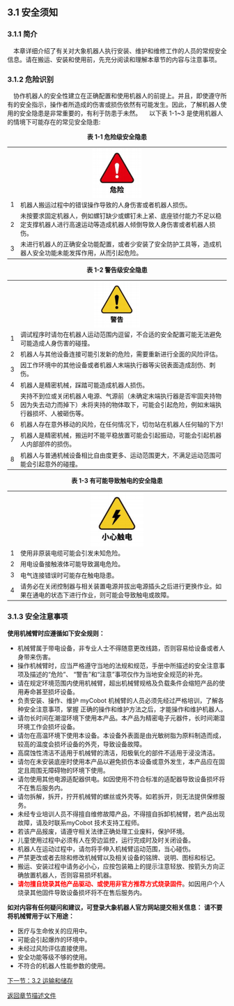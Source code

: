 ## 3.1 安全须知
### 3.1.1 简介
&emsp;本章详细介绍了有关对大象机器人执行安装、维护和维修工作的人员的常规安全信息。请在搬运、安装和使用前，先充分阅读和理解本章节的内容与注意事项。

### 3.1.2 危险识别
&emsp;协作机器人的安全性建立在正确配置和使用机器人的前提上。并且，即使遵守所有的安全指示，操作者所造成的伤害或损伤依然有可能发生。因此，了解机器人使用的安全隐患是非常重要的，有利于防患于未然。
&emsp;以下表 1-1~3 是使用机器人的情境下可能存在的常见安全隐患:

<style>table {
        width:100%;
        table-layout: fixed; 
        }
        td {  
            word-break:break-all;
           
            } 
        #flag{
             width: 100%;
        }
</style>
<center> <strong>表 1-1 危险级安全隐患</strong></center>

<table>
  <tr>
    <td colspan="2"><img src="../resources/3-UserNotes/weixian.png" style="display: block; margin: 0 auto;"></td>
  </tr>
  <tr>
    <td>1</td>
    <td id=flag>机器人搬运过程中的错误操作导致的人身伤害或者机器人损伤。
    </td>

    
  </tr>
  <tr>
    <td>2</td>
    <td id=flag>未按要求固定机器人，例如螺钉缺少或螺钉未上紧、底座锁付能力不足以稳定支撑机器人进行高速运动等造成机器人倾倒导致人身伤害或者机器人损伤。</td>

    
  </tr>

  <tr>
    <td>3</td>
    <td id=flag>未进行机器人的正确安全功能配置，或者少安装了安全防护工具等，造成机器人安全功能未能发挥作用，从而引起危险。
    </td>
    
  </tr>
</table>


<center> <strong>表 1-2 警告级安全隐患</strong></center>

<table>
  <tr>
    <td colspan="2"><img src="../resources/3-UserNotes/jigao.png" style="display: block; margin: 0 auto;"></td>
  </tr>
  <tr>
    <td>1</td>
    <td id=flag>调试程序时请勿在机器人运动范围内逗留，不合适的安全配置可能无法避免可能造成人身伤害的碰撞。
    </td>

    
  </tr>
  <tr>
    <td>2</td>
    <td id=flag>机器人与其他设备连接可能引发新的危险，需要重新进行全面的风险评估。
    </td> 
  </tr>

  <tr>
    <td>3</td>
    <td id=flag>因工作环境中的其他设备或者机器人末端执行器等尖锐表面造成刮伤、刺伤。
    </td>    
  </tr>

   <tr>
    <td>4</td>
    <td id=flag>机器人是精密机械，踩踏可能造成机器人损伤。
    </td>    
  </tr>

   <tr>
    <td>5</td>
    <td id=flag>夹持不到位或关闭机器人电源、气源前（未确定末端执行器是否牢固夹持物因为失去动力而掉下）未将夹持的物体取下，可能会引起危险，例如末端执行器损坏、人被砸伤等。
    </td>    
  </tr>

   <tr>
    <td>6</td>
    <td id=flag>机器人存在意外移动的风险，在任何情况下，切勿站在机器人任何轴的下方!
    </td>    
  </tr>

   <tr>
    <td>7</td>
    <td id=flag>机器人是精密机械，搬运时不能平稳放置可能会引起振动，可能会引起机器人内部部件的损伤。
    </td>    
  </tr>

   <tr>
    <td>8</td>
    <td id=flag>机器人与普通机械设备相比自由度更多、运动范围更大，不满足运动范围可能会引起意外的碰撞。
    </td>    
  </tr>
</table>

<center> <strong>表 1-3 有可能导致触电的安全隐患</strong></center>

<table>
  <tr>
    <td colspan="2"><img src="../resources/3-UserNotes/chudian.png" style="display: block; margin: 0 auto;"></td>
  </tr>
  <tr>
    <td>1</td>
    <td id=flag>使用非原装电缆可能会引发未知危险。
    </td>

    
  </tr>
  <tr>
    <td>2</td>
    <td id=flag>用电设备接触液体可能导致漏电危险。</td>

    
  </tr>

  <tr>
    <td>3</td>
    <td id=flag>电气连接错误时可能存在触电隐患。
    </td>
    
  </tr>

  <tr>
    <td>4</td>
    <td id=flag>请务必在关闭控制器与相关装置电源并拔出电源插头之后进行更换作业。如果在通电的状态下进行作业，则可能会导致触电或故障。
    </td>
    
  </tr>
</table>

### 3.1.3 安全注意事项
**使用机械臂时应遵循如下安全规则：**
* 机械臂属于带电设备，非专业人士不得随意更改线路，否则容易给设备或者人身带来伤害。
* 操作机械臂时，应当严格遵守当地的法规和规范，手册中所描述的安全注意事项及描述的“危险”、 “警告”和“注意”事项仅作为当地安全规范的补充。
* 请在规定环境范围内使用机械臂，超出机械臂规格及负载条件会缩短产品的使用寿命甚至损坏设备。 
* 负责安装、操作、维护 myCobot 机械臂的人员必须先经过严格培训，了解各种安全注意事项，掌握 正确的操作和维护方法之后，才能操作和维护机器人。
* 请勿长时间在潮湿环境下使用本产品。本产品为精密电子元器件，长时间潮湿环境工作会损坏设备。
* 请勿在高温环境下使用本设备。本设备外表面是由光敏树脂为原料制造而成，较高的温度会损坏设备的外壳，导致设备故障。
* 高腐蚀性清洁不适用于机械臂的清洁，阳极氧化的部件不适用于浸没清洁。
* 请勿在未安装底座时使用本产品以避免损伤本设备或意外发生，本产品应在固定且周围无障碍物的环境下使用。
* 请勿使用其他电源适配器供电。如因使用不符合标准的适配器导致设备损坏将不在售后服务内。
* 请勿拆解，拆开，拧开机械臂的螺丝或外壳等。如若拆开，则无法提供保修服务。
* 未经专业培训人员不得擅自维修故障产品，不得擅自拆卸机械臂，若产品出现故障，请及时联系myCobot 技术支持工程师。
* 若该产品报废，请遵守相关法律正确处理工业废料，保护环境。
* 儿童使用过程中必须有人在旁边监控，运行完成时及时关闭设备。
* 机器人在运动过程中，请勿将手伸入机械臂运动范围，当心碰伤。
* 严禁更改或者去除和修改机械臂以及相关设备的铭牌、说明、图标和标记。
* 搬运、安装过程中请务必小心，应按包装箱上的提示注意轻放、按箭头方向正确放置机器人，否则容易损坏机器。
* <span style="color:red;font-weight:bold;">请勿擅自烧录其他产品驱动、或使用非官方推荐方式烧录固件</span>。如因用户个人烧录其他固件导致设备损坏将不在售后服务内。

**如对内容有任何疑问和建议，可登录大象机器人官方网站提交相关信息：**
**请不要将机械臂用于以下用途：**
* 医疗与生命攸关的应用中。
* 可能会引起爆炸的环境中。
* 未经过风险评估直接使用。
* 安全功能等级不够的使用。
* 不符合的机器人性能参数的使用。






[下一节：3.2 运输和储存](3.2-TransportandStorage.md)

[返回章节描述文件](./3-UserNotes.md)